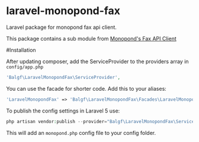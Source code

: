 # laravel-monopond-fax
Laravel package for monopond fax api client.

This package contains a sub module from [Monopond's Fax API Client](https://github.com/Monopond/fax-api-client-php)

#Installation

After updating composer, add the ServiceProvider to the providers array in `config/app.php`

```php
'Balgf\LaravelMonopondFax\ServiceProvider',
```

You can use the facade for shorter code. Add this to your aliases:

```php
'LaravelMonopondFax' => 'Balgf\LaravelMonopondFax\Facades\LaravelMonopondFax',
```

To publish the config settings in Laravel 5 use:

```php
php artisan vendor:publish --provider="Balgf\LaravelMonopondFax\ServiceProvider"
```

This will add an `monopond.php` config file to your config folder.